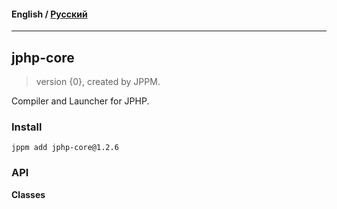 #### **English** / [Русский](README.ru.md)

---

## jphp-core
> version {0}, created by JPPM.

Compiler and Launcher for JPHP.

### Install
```
jppm add jphp-core@1.2.6
```

### API
**Classes**